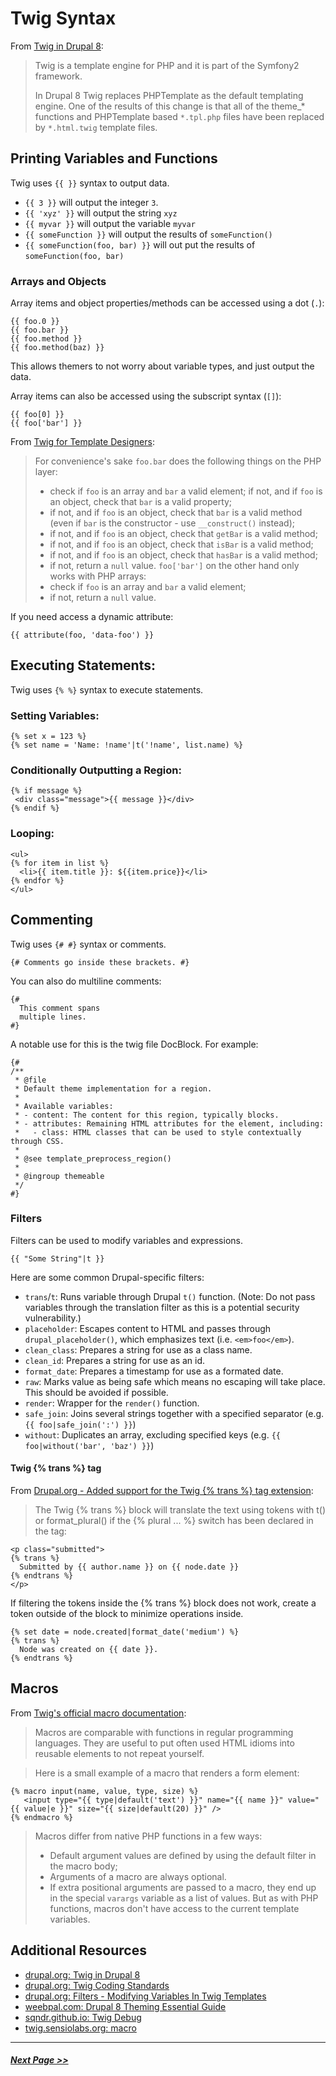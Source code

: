 # Twig Syntax

From [Twig in Drupal 8](https://www.drupal.org/docs/8/theming/twig):
> Twig is a template engine for PHP and it is part of the Symfony2 framework.
>
> In Drupal 8 Twig replaces PHPTemplate as the default templating engine. One of the results of this change is that all of the theme_* functions and PHPTemplate based `*.tpl.php` files have been replaced by `*.html.twig` template files.

## Printing Variables and Functions
Twig uses `{{ }}` syntax to output data.

- `{{ 3 }}` will output the integer `3`.
- `{{ 'xyz' }}` will output the string `xyz`
- `{{ myvar }}` will output the variable `myvar`
- `{{ someFunction }}` will output the results of `someFunction()`
- `{{ someFunction(foo, bar) }}` will out put the results of `someFunction(foo, bar)`

### Arrays and Objects
Array items and object properties/methods can be accessed using a dot (`.`):
```
{{ foo.0 }}
{{ foo.bar }}
{{ foo.method }}
{{ foo.method(baz) }}
```

This allows themers to not worry about variable types, and just output the data.

Array items can also be accessed using the subscript syntax (`[]`):
```
{{ foo[0] }}
{{ foo['bar'] }}
```

From [Twig for Template Designers](http://twig.sensiolabs.org/doc/2.x/templates.html):
> For convenience's sake `foo.bar` does the following things on the PHP layer:
> - check if `foo` is an array and `bar` a valid element;
if not, and if `foo` is an object, check that `bar` is a valid property;
> - if not, and if `foo` is an object, check that `bar` is a valid method (even if `bar` is the constructor - use `__construct()` instead);
> - if not, and if `foo` is an object, check that `getBar` is a valid method;
> - if not, and if `foo` is an object, check that `isBar` is a valid method;
> - if not, and if `foo` is an object, check that `hasBar` is a valid method;
> - if not, return a `null` value.
> `foo['bar']` on the other hand only works with PHP arrays:
> - check if `foo` is an array and `bar` a valid element;
> - if not, return a `null` value.

If you need access a dynamic attribute:

```
{{ attribute(foo, 'data-foo') }}
```

## Executing Statements:
Twig uses `{% %}` syntax to execute statements.

### Setting Variables:
```
{% set x = 123 %}
{% set name = 'Name: !name'|t('!name', list.name) %}
```

### Conditionally Outputting a Region:
```
{% if message %}
 <div class="message">{{ message }}</div>
{% endif %}
```

### Looping:
```
<ul>
{% for item in list %}
  <li>{{ item.title }}: ${{item.price}}</li>
{% endfor %}
</ul>
```

## Commenting
Twig uses `{# #}` syntax or comments.

```
{# Comments go inside these brackets. #}
```

You can also do multiline comments:
```
{#
  This comment spans
  multiple lines.
#}
```

A notable use for this is the twig file DocBlock. For example:

```
{#
/**
 * @file
 * Default theme implementation for a region.
 *
 * Available variables:
 * - content: The content for this region, typically blocks.
 * - attributes: Remaining HTML attributes for the element, including:
 *   - class: HTML classes that can be used to style contextually through CSS.
 *
 * @see template_preprocess_region()
 *
 * @ingroup themeable
 */
#}
```

### Filters
Filters can be used to modify variables and expressions.

```
{{ "Some String"|t }}
```

Here are some common Drupal-specific filters:
- `trans`/`t`: Runs variable through Drupal `t()` function. (Note: Do not pass variables through the translation filter as this is a potential security vulnerability.)
- `placeholder`: Escapes content to HTML and passes through `drupal_placeholder()`, which emphasizes text (i.e. `<em>foo</em>`).
- `clean_class`: Prepares a string for use as a class name.
- `clean_id`: Prepares a string for use as an id.
- `format_date`: Prepares a timestamp for use as a formated date.
- `raw`: Marks value as being safe which means no escaping will take place. This should be avoided if possible.
- `render`: Wrapper for the `render()` function.
- `safe_join`: Joins several strings together with a specified separator (e.g. `{{ foo|safe_join(':') }}`)
- `without`: Duplicates an array, excluding specified keys (e.g. `{{ foo|without('bar', 'baz') }}`)

#### Twig {% trans %} tag
From [Drupal.org - Added support for the Twig {% trans %} tag extension](https://www.drupal.org/node/2047135):

> The Twig {% trans %} block will translate the text using tokens with t() or format_plural() if the {% plural ... %} switch has been declared in the tag:

```
<p class="submitted">
{% trans %}
  Submitted by {{ author.name }} on {{ node.date }}
{% endtrans %}
</p>
```

If filtering the tokens inside the {% trans %} block does not work, create a token outside of the block to minimize operations inside.

```
{% set date = node.created|format_date('medium') %}
{% trans %}
  Node was created on {{ date }}.
{% endtrans %}
```

## Macros
From [Twig's official macro documentation](http://twig.sensiolabs.org/doc/2.x/tags/macro.html):

> Macros are comparable with functions in regular programming languages. They are useful to put often used HTML idioms into reusable elements to not repeat yourself.

> Here is a small example of a macro that renders a form element:
>
```
{% macro input(name, value, type, size) %}
   <input type="{{ type|default('text') }}" name="{{ name }}" value="{{ value|e }}" size="{{ size|default(20) }}" />
{% endmacro %}
```
>
> Macros differ from native PHP functions in a few ways:
> - Default argument values are defined by using the default filter in the macro body;
> - Arguments of a macro are always optional.
> - If extra positional arguments are passed to a macro, they end up in the special `varargs` variable as a list of values.
> But as with PHP functions, macros don't have access to the current template variables.

## Additional Resources
- [drupal.org: Twig in Drupal 8](https://www.drupal.org/docs/8/theming/twig)
- [drupal.org: Twig Coding Standards](https://www.drupal.org/docs/develop/coding-standards/twig-coding-standards)
- [drupal.org: Filters - Modifying Variables In Twig Templates](https://www.drupal.org/docs/8/theming/twig/filters-modifying-variables-in-twig-templates)
- [weebpal.com: Drupal 8 Theming Essential Guide ](https://www.weebpal.com/blog/drupal-8-theming)
- [sqndr.github.io: Twig Debug](https://sqndr.github.io/d8-theming-guide/twig/twig-debug.html)
- [twig.sensiolabs.org: macro](http://twig.sensiolabs.org/doc/2.x/tags/macro.html)

---

##### [Next Page >>](3.4-twig-templates.md)
